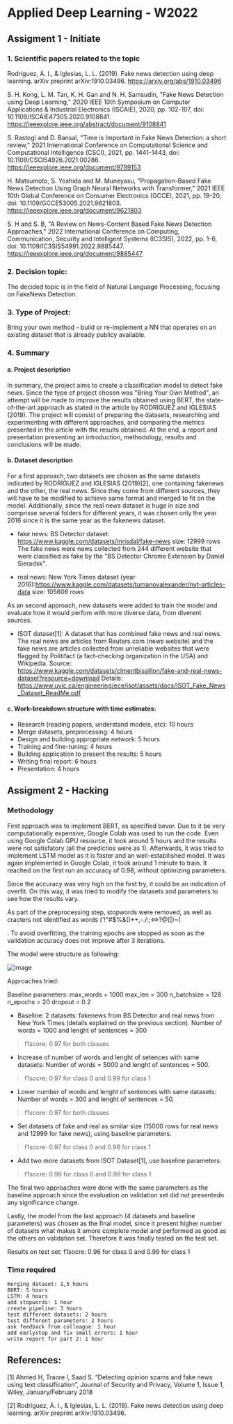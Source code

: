 # Applied Deep Learning - W2022

## Assigment 1 - Initiate

### 1. Scientific papers related to the topic

Rodríguez, Á. I., & Iglesias, L. L. (2019). Fake news detection using deep learning. arXiv preprint arXiv:1910.03496.
https://arxiv.org/abs/1910.03496

S. H. Kong, L. M. Tan, K. H. Gan and N. H. Samsudin, "Fake News Detection using Deep Learning," 2020 IEEE 10th Symposium on Computer Applications & Industrial Electronics (ISCAIE), 2020, pp. 102-107, doi: 10.1109/ISCAIE47305.2020.9108841.
https://ieeexplore.ieee.org/abstract/document/9108841

S. Rastogi and D. Bansal, "Time is Important in Fake News Detection: a short review," 2021 International Conference on Computational Science and Computational Intelligence (CSCI), 2021, pp. 1441-1443, doi: 10.1109/CSCI54926.2021.00286.
https://ieeexplore.ieee.org/document/9799153

H. Matsumoto, S. Yoshida and M. Muneyasu, "Propagation-Based Fake News Detection Using Graph Neural Networks with Transformer," 2021 IEEE 10th Global Conference on Consumer Electronics (GCCE), 2021, pp. 19-20, doi: 10.1109/GCCE53005.2021.9621803.
https://ieeexplore.ieee.org/document/9621803

S. H and S. B, "A Review on News-Content Based Fake News Detection Approaches," 2022 International Conference on Computing, Communication, Security and Intelligent Systems (IC3SIS), 2022, pp. 1-6, doi: 10.1109/IC3SIS54991.2022.9885447.
https://ieeexplore.ieee.org/document/9885447

### 2. Decision topic:
The decided topic is in the field of Natural Language Processing, focusing on FakeNews Detection.

### 3. Type of Project:
Bring your own method - build or re-implement a NN that operates on an existing dataset that is already publicy available.

### 4. Summary
#### a. Project description

In summary, the project aims to create a classification model to detect fake news. Since the type of project chosen was "Bring Your Own Method", an attempt will be made to improve the results obtained using BERT, the state-of-the-art approach as stated in the article by RODRÍGUEZ and IGLESIAS (2019). The project will consist of preparing the datasets, researching and experimenting with different approaches, and comparing the metrics presented in the article with the results obtained. At the end, a report and presentation presenting an introduction, methodology, results and conclusions will be made.

#### b. Dataset description

For a first approach, two datasets are chosen as the same datasets indicated by RODRÍGUEZ and IGLESIAS (2019)[2], one containing fakenews and the other, the real news. Since they come from different sources, they will have to be modified to achieve same format and merged to fit on the model. Additionally, since the real news dataset is huge in size and comprisse several folders for different years, it was chosen only the year 2016 since it is the same year as the fakenews dataset.

* fake news: BS Detector dataset: https://www.kaggle.com/datasets/mrisdal/fake-news size: 12999 rows
The fake news were news collected from 244 different website that were classified as fake by the "BS Detector Chrome Extension by Daniel Sieradsk".

* real news: New York Times dataset (year 2016):https://www.kaggle.com/datasets/tumanovalexander/nyt-articles-data size: 105606 rows

As an second approach, new datasets were added to train the model and evaluate how it would perfom with more diverse data, from diverent sources.

* ISOT dataset[1]: A dataset that has combined fake news and real news. The real news are articles from Reuters.com (news website) and the fake news are articles collected from unreliable websites that were flagged by Politifact (a fact-checking organization in the USA) and Wikipedia. Source: https://www.kaggle.com/datasets/clmentbisaillon/fake-and-real-news-dataset?resource=download
Details: https://www.uvic.ca/engineering/ece/isot/assets/docs/ISOT_Fake_News_Dataset_ReadMe.pdf




#### c. Work-breakdown structure with time estimates:

* Research (reading papers, understand models, etc): 10 hours
* Merge datasets, preprocessing: 4 hours
* Design and building appropriate network: 5 hours
* Training and fine-tuning: 4 hours
* Building application to present the results: 5 hours
* Writing final report: 6 hours
* Presentation: 4 hours


## Assigment 2 - Hacking

### Methodology
First approach was to implement BERT, as specified bevor. Due to it be very computationally expensive, Google Colab was used to run the code. Even using Google Colab GPU resource, it took around 5 hours and the results were not satisfatory (all the predictios were as 1). 
Afterwards, it was tried to implement LSTM model as it is faster and an well-estabilished model. It was again implemented in Google Colab, it took around 1 minute to train. It reached on the first run an accuracy of 0.98, without optimizing parameters. 

Since the accuracy was very high on the first try, it could be an indication of overfit. On this way, it was tried to modify the datasets and parameters to see how the results vary.

As part of the preprocessing step, stopwords were removed, as well as cracters not identified as words ('!"#$%&()*+,-./:;<=>?@[|}~)

. To avoid overfitting, the training epochs are stopped as soon as the validation accuracy does not improve after 3 iterations.

The model were structure as following:

![image](https://user-images.githubusercontent.com/47119194/206860189-0f966356-1b6d-4564-b252-65e7c37c7901.png)



Approaches tried:

Baseline parameters:
    max_words = 1000
    max_len = 300
    n_batchsize = 128
    n_epochs = 20
    dropout = 0.2

* Baseline: 2 datasets: fakenews from BS Detector and real news from New York Times (details explained on the previous section). Number of words = 1000 and lenght of sentences = 300
 > f1score: 0.97 for both classes
 
* Increase of number of words and lenght of setences with same datasets: Number of words = 5000 and lenght of sentences = 500. 
> f1socre: 0.97 for class 0 and 0.99 for class 1

* Lower number of words and lenght of sentences with same datasets:  Number of words = 300 and lenght of sentences = 50.
> f1score: 0.97 for both classes

* Set datasets of fake and real as similar size (15000 rows for real news and 12999 for fake news), using baseline parameters.
> f1socre: 0.97 for class 0 and 0.98 for class 1

* Add two more datasets from ISOT Dataset[1], use baseline parameters.
> f1socre: 0.96 for class 0 and 0.99 for class 1

The final two approaches were done with the same parameters as the baseline approach since the evaluation on validation set did not presentedn any significance change.

Lastly, the model from the last approach (4 datasets and baseline parameters) was chosen as the final model, since it present higher number of datasets what makes it amore complete model and performed as good as the others on validation set. Therefore it was finally tested on the test set. 

Results on test set: f1socre: 0.96 for class 0 and 0.99 for class 1


### Time required

    merging dataset: 1,5 hours
    BERT: 5 hours
    LSTM: 4 hours
    add stopwords: 1 hour
    create pipeline: 3 hours
    test different datasets: 2 hours
    test different parameters: 2 hours
    ask feedback from colleague: 1 hour
    add earlystop and fix small errors: 1 hour
    write report for part 2: 1 hour
    
    
## References:

[1] Ahmed H, Traore I, Saad S. “Detecting opinion spams and fake news using text classification”, Journal of Security and Privacy, Volume 1, Issue 1, Wiley, January/February 2018

[2] Rodríguez, Á. I., & Iglesias, L. L. (2019). Fake news detection using deep learning. arXiv preprint arXiv:1910.03496.
